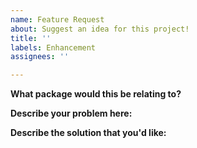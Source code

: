 ```yaml
---
name: Feature Request
about: Suggest an idea for this project!
title: ''
labels: Enhancement
assignees: ''

---
```


**What package would this be relating to?**

**Describe your problem here:**

**Describe the solution that you'd like:**